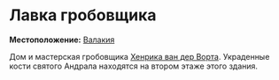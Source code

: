 # Лавка гробовщика

**Местоположение:** [Валакия](vallaki.md)

Дом и мастерская гробовщика [Хенрика ван дер Ворта](../characters/npc/henrik-van-der-voort.md). Украденные кости святого Андрала находятся на втором этаже этого здания.
